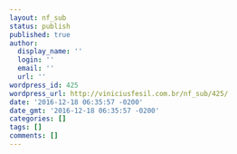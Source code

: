 ```yaml
---
layout: nf_sub
status: publish
published: true
author:
  display_name: ''
  login: ''
  email: ''
  url: ''
wordpress_id: 425
wordpress_url: http://viniciusfesil.com.br/nf_sub/425/
date: '2016-12-18 06:35:57 -0200'
date_gmt: '2016-12-18 06:35:57 -0200'
categories: []
tags: []
comments: []
---
```


